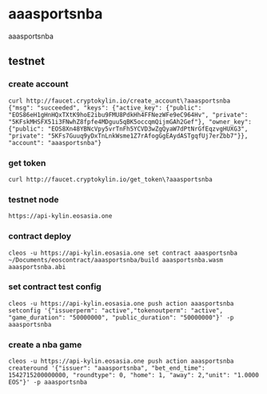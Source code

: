 # aaasportsnba
aaasportsnba

## testnet 
### create account
```
curl http://faucet.cryptokylin.io/create_account\?aaasportsnba                                                              
{"msg": "succeeded", "keys": {"active_key": {"public": "EOS86eH1gHnHQxTXtK9hoE2ibu9FMU8PdkHh4FFNezWFe9eC964Hv", "private": "5KFskMHSFX51i3FNwhZ8fpfe4MDguu5qBK5occqmQijmGAh2Gef"}, "owner_key": {"public": "EOS8Xn48YBNcVpy5vrTnFh5YCVD3wZgQyaW7dPtNrGfEqzvgHUXG3", "private": "5KFs7Guuq9yDxTnLnkWsme1Z7rAfogGgEAydASTgqfUj7erZbb7"}}, "account": "aaasportsnba"}
```

### get token
```
curl http://faucet.cryptokylin.io/get_token\?aaasportsnba
```

### testnet node
```
https://api-kylin.eosasia.one
```

### contract deploy
```
cleos -u https://api-kylin.eosasia.one set contract aaasportsnba ~/Documents/eoscontract/aaasportsnba/build aaasportsnba.wasm aaasportsnba.abi
```

### set contract test config
```
cleos -u https://api-kylin.eosasia.one push action aaasportsnba setconfig '{"issuerperm": "active","tokenoutperm": "active", "game_duration": "50000000", "public_duration": "50000000"}' -p aaasportsnba
```

### create a nba game
```
cleos -u https://api-kylin.eosasia.one push action aaasportsnba createround '{"issuer": "aaasportsnba", "bet_end_time": 1542715200000000, "roundtype": 0, "home": 1, "away": 2,"unit": "1.0000 EOS"}' -p aaasportsnba
```
